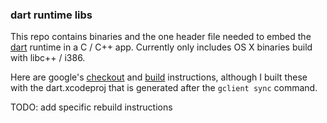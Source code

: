 ### dart runtime libs

This repo contains binaries and the one header file needed to embed the [dart][dartlang] runtime in a C / C++ app.  Currently only includes OS X binaries build with libc++ / i386.

Here are google's [checkout][checkout] and [build][build] instructions, although I built these with the dart.xcodeproj that is generated after the `gclient sync` command.

TODO: add specific rebuild instructions

[dartlang]: http://www.dartlang.org/
[checkout]: https://code.google.com/p/dart/wiki/GettingTheSource
[build]: https://code.google.com/p/dart/wiki/Building#Building_everything